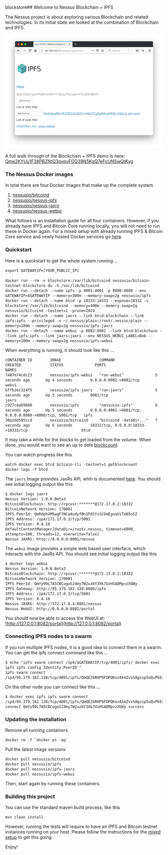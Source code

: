 blockstore## Welcome to Nessus Blockchain + IPFS

The Nessus project is about exploring various Blockchain and related technologies.
In its initial state we looked at the combination of Blockchain and IPFS. 

![preview](ipfs/docs/src/markdown/trail/img/bob-list-02-small.png)

A full walk through of the Blockchain + IPFS demo is here: [Qme2KYUu1F38PBZNtQ3ovpvFGQ39N5KgQ7eFcUNSwQtKyg](https://ipfs.io/ipfs/Qme2KYUu1F38PBZNtQ3ovpvFGQ39N5KgQ7eFcUNSwQtKyg)

### The Nessus Docker images

In total there are four Docker images that make up the complete system.

1. [nessusio/bitcoind](https://hub.docker.com/r/nessusio/bitcoind)
2. [nessusio/nessus-ipfs](https://hub.docker.com/r/nessusio/ipfs)
3. [nessusio/nessus-jaxrs](https://hub.docker.com/r/nessusio/ipfs-jaxrs)
4. [nessusio/nessus-webui](https://hub.docker.com/r/nessusio/ipfs-webui)

What follows is an installation guide for all four containers. However, if you already have IPFS and Bitcoin Core running locally, you will not need to run these in Docker again.
For a mixed setup with already running IPFS & Bitcoin Core service and newly hosted Docker services go [here](ipfs/docs/src/markdown/setup/Setup-Mixed-Docker.md).

### Quickstart

Here is a quickstart to get the whole system running ...

    export GATEWAYIP=[YOUR_PUBLIC_IP]
    
    docker run --rm -v blockstore:/var/lib/bitcoind nessusio/bitcoin-testnet-blockstore du -h /var/lib/bitcoind
    docker run --detach --name ipfs -p 4001:4001 -p 8080:8080 --env GATEWAYIP=$GATEWAYIP --memory=300m --memory-swap=2g nessusio/ipfs
    docker run --detach --name btcd -p 18333:18333 --expose=18332 -v blockstore:/var/lib/bitcoind --memory=400m --memory-swap=2g nessusio/bitcoind -testnet=1 -prune=1024
    docker run --detach --name jaxrs --link btcd:blockchain --link ipfs:ipfs --privileged -v ~/.nessus/plain:/root/.nessus/plain --memory=100m --memory-swap=2g nessusio/ipfs-jaxrs
    docker run --detach --name webui -p 8082:8082 --link btcd:blockchain --link ipfs:ipfs --link jaxrs:jaxrs --env NESSUS_WEBUI_LABEL=Bob --memory=100m --memory-swap=2g nessusio/ipfs-webui

When everything is running, it should look like this ...

	CONTAINER ID        IMAGE                 COMMAND                  CREATED             STATUS              PORTS                                                      NAMES
	7487e74cdc23        nessusio/ipfs-webui   "run-webui"              5 seconds ago       Up 4 seconds        0.0.0.0:8082->8082/tcp                                     webui
	bffb2ec324f5        nessusio/ipfs-jaxrs   "run-jaxrs"              5 seconds ago       Up 5 seconds        8081/tcp                                                   jaxrs
	c927c4a69880        nessusio/ipfs         "nessusio-ipfs"          6 seconds ago       Up 5 seconds        0.0.0.0:4001->4001/tcp, 0.0.0.0:8080->8080/tcp, 5001/tcp   ipfs
	30a2dd595ccd        nessusio/bitcoind     "bitcoind -datadir..."   7 seconds ago       Up 6 seconds        18332/tcp, 0.0.0.0:18333->18333/tcp                        btcd

It may take a while for the blocks to get loaded from the volume. When done, you would want to see an up to date [blockcount](https://live.blockcypher.com/btc-testnet).

You can watch progress like this

    watch docker exec btcd bitcoin-cli -testnet=1 getblockcount
    docker logs -f btcd

The `jaxrs` image provides JaxRs API, whih is documented [here](https://github.com/jboss-fuse/nessus/blob/master/ipfs/jaxrs/src/main/java/io/nessus/ipfs/jaxrs/JAXRSEndpoint.java#L37). 
You should see initial logging output like this

	$ docker logs jaxrs
	Nessus Version: 1.0.0.Beta3
	BitcoinBlockchain: http://rpcusr:*******@172.17.0.2:18332
	BitcoinNetwork Version: 170001
	IPFS PeerId: QmRdphVM5wgF7NCw4udyfBn1Fd1YsSCGmEguaViTeB5n5Z
	IPFS Address: /ip4/172.17.0.3/tcp/5001
	IPFS Version: 0.4.18
	DefaultContentManager[dataDir=/root/.nessus, timeout=6000, attempts=100, threads=12, overwrite=false]
	Nessus JAXRS: http://0.0.0.0:8081/nessus

The `webui` image provides a simple web based user interface, which interacts with the JaxRs API. 
You should see initial logging output like this

	$ docker logs webui
	Nessus Version: 1.0.0.Beta3
	BitcoinBlockchain: http://rpcusr:*******@172.17.0.2:18332
	BitcoinNetwork Version: 170001
	IPFS PeerId: QmYy99L7A5CBCogoSJ4my7W2uzbY3Xk7UzHSADMpvzXGWy
	IPFS Gateway: http://95.179.182.138:8080/ipfs
	IPFS Address: /ip4/172.17.0.3/tcp/5001
	IPFS Version: 0.4.18
	Nessus JAXRS: http://172.17.0.4:8081/nessus
	Nessus WebUI: http://0.0.0.0:8082/portal

You should now be able to access the WebUI at: [http://127.0.0.1:8082/portal](http://127.0.0.1:8082/portal)

### Connecting IPFS nodes to a swarm

If you run multiple IPFS nodes, it is a good idea to connect them in a swarm. 
You can get the ipfs connect command like this ...   
	
	$ echo "ipfs swarm connect /ip4/$GATEWAYIP/tcp/4001/ipfs/`docker exec ipfs ipfs config Identity.PeerID`"
	ipfs swarm connect /ip4/95.179.182.138/tcp/4001/ipfs/QmQE2kRHP9FDPQKorAkmZvxS8gvip5oQvPkEsmdRKPdAN4
 
On the other node you can connect like this ...
 
 	$ docker exec ipfs ipfs swarm connect /ip4/95.179.182.138/tcp/4001/ipfs/QmQE2kRHP9FDPQKorAkmZvxS8gvip5oQvPkEsmdRKPdAN4
 	connect QmYy99L7A5CBCogoSJ4my7W2uzbY3Xk7UzHSADMpvzXGWy success
 
### Updating the installation

Remove all running containers

    docker rm -f `docker ps -aq`

Pull the latest image versions

    docker pull nessusio/bitcoind
    docker pull nessusio/ipfs
    docker pull nessusio/ipfs-jaxrs
    docker pull nessusio/ipfs-webui

Then, start again by running these containers.

### Building this project

You can use the standard maven build process, like this

    mvn clean install

However, running the tests will require to have an IPFS and Bitcoin testnet instances running on your host.
Please follow the instructions for the [mixed setup](ipfs/docs/src/markdown/setup/Setup-Mixed-Docker.md) to get this going.

Enjoy!
